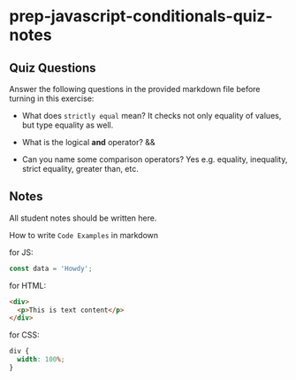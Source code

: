 # prep-javascript-conditionals-quiz-notes

## Quiz Questions

Answer the following questions in the provided markdown file before turning in this exercise:

- What does `strictly equal` mean?
  It checks not only equality of values, but type equality as well.

- What is the logical **and** operator?
  &&

- Can you name some comparison operators?
  Yes e.g. equality, inequality, strict equality, greater than, etc.

## Notes

All student notes should be written here.

How to write `Code Examples` in markdown

for JS:

```javascript
const data = 'Howdy';
```

for HTML:

```html
<div>
  <p>This is text content</p>
</div>
```

for CSS:

```css
div {
  width: 100%;
}
```
